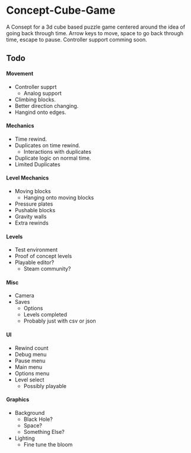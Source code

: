 # Concept-Cube-Game
A Consept for a 3d cube based puzzle game centered around the idea of going back through time.
Arrow keys to move, space to go back through time, escape to pause.
Controller support comming soon.

## Todo
#### Movement
- Controller supprt
  - Analog support
- Climbing blocks.
- Better direction changing.
- Hangind onto edges.
#### Mechanics
- Time rewind.
- Duplicates on time rewind.
  - Interactions with duplicates
- Duplicate logic on normal time.
- Limited Duplicates
#### Level Mechanics
- Moving blocks
  - Hanging onto moving blocks
- Pressure plates
- Pushable blocks
- Gravity walls
- Extra rewinds
#### Levels
- Test environment
- Proof of concept levels
- Playable editor?
  - Steam community?
#### Misc
- Camera
- Saves
  - Options
  - Levels completed
  - Probably just with csv or json
#### UI
- Rewind count
- Debug menu
- Pause menu
- Main menu
- Options menu
- Level select
  - Possibly playable
#### Graphics
- Background
  - Black Hole?
  - Space?
  - Something Else?
- Lighting
  - Fine tune the bloom
